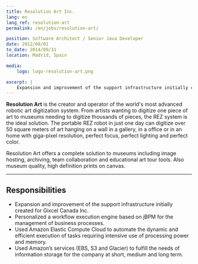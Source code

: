 ```yaml
---
title: Resolution Art Inc.
lang: en
lang_ref: resolution-art
permalink: /en/jobs/resolution-art/

position: Software Architect / Senior Java Developer
date: 2012/08/01
to_date: 2014/09/31
location: Madrid, Spain

media:
    logo: logo-resolution-art.png

excerpt: |
    Expansion and improvement of the support infrastructure initially created for Gixcel Canada Inc. Personalized a workflow execution engine based on jBPM for the management of business processes. Used Amazon Elastic Compute Cloud to automate the dynamic and efficient execution of tasks requiring intensive use of processing power and memory. Used Amazon’s services (EBS, S3 and Glacier) to fulfill the needs of information storage for the company at short, medium and long term.
---
```

**Resolution Art** is the creator and operator of the world's most advanced robotic art digitization system. From artists wanting to digitize one piece of art to museums needing to digitize thousands of pieces, the REZ system is the ideal solution. The portable REZ robot in just one day can digitize over 50 square meters of art hanging on a wall in a gallery, in a office or in an home with giga-pixel resolution, perfect focus, perfect lighting and perfect color.

Resolution Art offers a complete solution to museums including image hosting, archiving, team collaboration and educational art tour tools. Also museum quality, high definition prints on canvas.

---
## Responsibilities

- Expansion and improvement of the support infrastructure initially created for Gixcel Canada Inc. 
- Personalized a workflow execution engine based on jBPM for the management of business processes. 
- Used Amazon Elastic Compute Cloud to automate the dynamic and efficient execution of tasks requiring intensive use of processing power and memory. 
- Used Amazon’s services (EBS, S3 and Glacier) to fulfill the needs of information storage for the company at short, medium and long term.